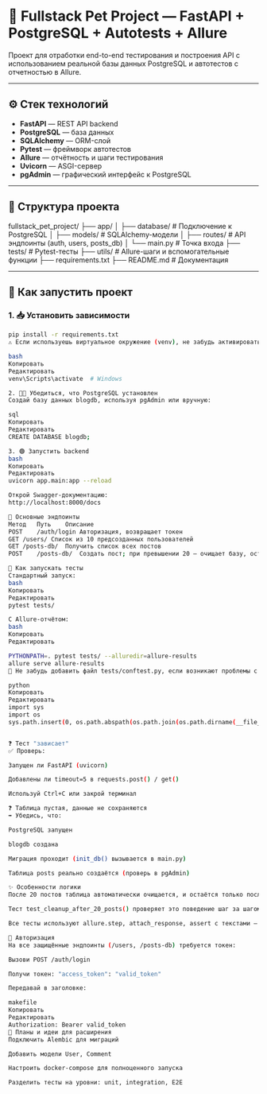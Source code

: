 # 🧪 Fullstack Pet Project — FastAPI + PostgreSQL + Autotests + Allure

Проект для отработки end-to-end тестирования и построения API с использованием реальной базы данных PostgreSQL и автотестов с отчетностью в Allure.

---

## ⚙️ Стек технологий

- **FastAPI** — REST API backend
- **PostgreSQL** — база данных
- **SQLAlchemy** — ORM-слой
- **Pytest** — фреймворк автотестов
- **Allure** — отчётность и шаги тестирования
- **Uvicorn** — ASGI-сервер
- **pgAdmin** — графический интерфейс к PostgreSQL

---

## 📁 Структура проекта

fullstack_pet_project/
├── app/
│ ├── database/ # Подключение к PostgreSQL
│ ├── models/ # SQLAlchemy-модели
│ ├── routes/ # API эндпоинты (auth, users, posts_db)
│ └── main.py # Точка входа
├── tests/ # Pytest-тесты
├── utils/ # Allure-шаги и вспомогательные функции
├── requirements.txt
├── README.md # Документация


---

## 🚀 Как запустить проект

### 1. 📥 Установить зависимости

```bash
pip install -r requirements.txt
⚠️ Если используешь виртуальное окружение (venv), не забудь активировать:

bash
Копировать
Редактировать
venv\Scripts\activate  # Windows

2. 🧑‍💻 Убедиться, что PostgreSQL установлен
Создай базу данных blogdb, используя pgAdmin или вручную:

sql
Копировать
Редактировать
CREATE DATABASE blogdb;

3. 🟢 Запустить backend
bash
Копировать
Редактировать
uvicorn app.main:app --reload

Открой Swagger-документацию:
http://localhost:8000/docs

🔗 Основные эндпоинты
Метод	Путь	Описание
POST	/auth/login	Авторизация, возвращает токен
GET	/users/	Список из 10 предсозданных пользователей
GET	/posts-db/	Получить список всех постов
POST	/posts-db/	Создать пост; при превышении 20 — очищает базу, оставляя последний

🧪 Как запускать тесты
Стандартный запуск:
bash
Копировать
Редактировать
pytest tests/

С Allure-отчётом:
bash
Копировать
Редактировать

PYTHONPATH=. pytest tests/ --alluredir=allure-results
allure serve allure-results
📌 Не забудь добавить файл tests/conftest.py, если возникают проблемы с импортами:

python
Копировать
Редактировать
import sys
import os
sys.path.insert(0, os.path.abspath(os.path.join(os.path.dirname(__file__), "..")))


❓ Тест "зависает"
✅ Проверь:

Запущен ли FastAPI (uvicorn)

Добавлены ли timeout=5 в requests.post() / get()

Используй Ctrl+C или закрой терминал

❓ Таблица пустая, данные не сохраняются
➡️ Убедись, что:

PostgreSQL запущен

blogdb создана

Миграция проходит (init_db() вызывается в main.py)

Таблица posts реально создаётся (проверь в pgAdmin)

✨ Особенности логики
После 20 постов таблица автоматически очищается, и остаётся только последний созданный.

Тест test_cleanup_after_20_posts() проверяет это поведение шаг за шагом с отчётом в Allure.

Все тесты используют allure.step, attach_response, assert с текстами — ничего лишнего в терминал не выводится.

📌 Авторизация
На все защищённые эндпоинты (/users, /posts-db) требуется токен:

Вызови POST /auth/login

Получи токен: "access_token": "valid_token"

Передавай в заголовке:

makefile
Копировать
Редактировать
Authorization: Bearer valid_token
🧹 Планы и идеи для расширения
Подключить Alembic для миграций

Добавить модели User, Comment

Настроить docker-compose для полноценного запуска

Разделить тесты на уровни: unit, integration, E2E